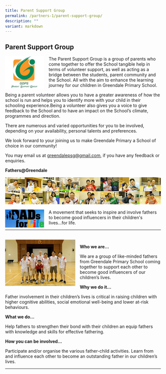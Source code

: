 ```yaml
---
title: Parent Support Group
permalink: /partners-1/parent-support-group/
description: ""
variant: markdown
---
```

## **Parent Support Group**


<img src="/images/Partners/Parent%20Support%20Group%20GDPS.jpg" style="width:25%;margin-right:15px;" align="left">


The Parent Support Group is a group of parents who come together to offer the School tangible help in terms of volunteer support, as well as acting as a bridge between the students, parent community and the School. All with the aim to enhance the learning journey for our children in Greendale Primary School.  

  

Being a parent volunteer allows you to have a greater awareness of how the school is run and helps you to identify more with your child in their schooling experience.Being a volunteer also gives you a voice to give feedback to the School and to have an impact on the School’s climate, programmes and direction.

There are numerous and varied opportunities for you to be involved, depending on your availability, personal talents and preferences.

We look forward to your joining us to make Greendale Primary a School of choice in our community!

You may email us at&nbsp;[greendalepsg@gmail.com](mailto:greendalepsg@gmail.com), if you have any feedback or enquiries.

  

  

**Fathers@Greendale**


![](/images/Partners/Fathers@Greendale%20Combined.jpg)

<img src="/images/Partners/Dad%20for%20Life%20Logo.jpg" style="width:25%;margin-right:15px;" align="left">


A movement that seeks to inspire and involve fathers to become good&nbsp;influencers&nbsp;in their&nbsp;children's lives...for life.

---------------
<br>

<img src="/images/Partners/Fathers%20@Greendale.jpg" style="width:45%;margin-right:15px;" align="left">

**Who we are…**

We are a group of like-minded fathers from Greendale Primary School coming together to support each other to become good influencers of our children’s lives.

  

**Why we do it…**

Father involvement in their children’s lives is critical in raising children with higher cognitive abilities, social emotional well-being and lower at-risk behaviours.

  

  

**What we do…**

Help fathers to strengthen their bond with their children an equip fathers with knowledge and skills for effective fathering.

  

**How you can be involved…**

Participate and/or organise the various father-child activities. Learn from and influence each other to become an outstanding father in our children’s lives.


--------------


